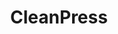 ---
title: CleanPress
github_link: http://github.com/macjasp/cleanpress
demo_preview: http://macjasp.github.io/
demo_screenshot: 
description: An Elegant, clean, white theme forked from the OctoPress Slash Theme
---